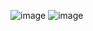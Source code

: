 ![image](https://github.com/user-attachments/assets/8c7b42e6-c17c-4a50-8a6f-3bebe4c446a7)
![image](https://github.com/user-attachments/assets/2b230c14-7d72-4000-a6c7-8ed8731606b7)
